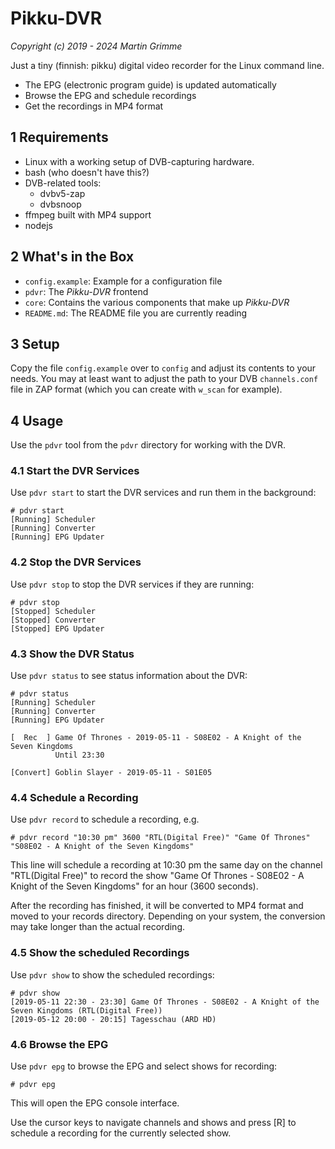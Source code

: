# Pikku-DVR

*Copyright (c) 2019 - 2024 Martin Grimme*

Just a tiny (finnish: pikku) digital video recorder for the Linux command line.

* The EPG (electronic program guide) is updated automatically
* Browse the EPG and schedule recordings
* Get the recordings in MP4 format

## 1 Requirements

* Linux with a working setup of DVB-capturing hardware.
* bash (who doesn't have this?)
* DVB-related tools:
  * dvbv5-zap
  * dvbsnoop
* ffmpeg built with MP4 support
* nodejs

## 2 What's in the Box

* `config.example`: Example for a configuration file
* `pdvr`: The *Pikku-DVR* frontend
* `core`: Contains the various components that make up *Pikku-DVR*
* `README.md`: The README file you are currently reading

## 3 Setup

Copy the file `config.example` over to `config` and adjust its contents
to your needs. You may at least want to adjust the
path to your DVB `channels.conf` file in ZAP format (which you can create with `w_scan` for example).

## 4 Usage

Use the `pdvr` tool from the `pdvr` directory for working with the DVR.

### 4.1 Start the DVR Services

Use `pdvr start` to start the DVR services and run them in the background:

    # pdvr start
    [Running] Scheduler
    [Running] Converter
    [Running] EPG Updater

### 4.2 Stop the DVR Services

Use `pdvr stop` to stop the DVR services if they are running:

    # pdvr stop
    [Stopped] Scheduler
    [Stopped] Converter
    [Stopped] EPG Updater

### 4.3 Show the DVR Status

Use `pdvr status` to see status information about the DVR:

    # pdvr status
    [Running] Scheduler
    [Running] Converter
    [Running] EPG Updater
    
    [  Rec  ] Game Of Thrones - 2019-05-11 - S08E02 - A Knight of the Seven Kingdoms
              Until 23:30

    [Convert] Goblin Slayer - 2019-05-11 - S01E05

### 4.4 Schedule a Recording

Use `pdvr record` to schedule a recording, e.g.

    # pdvr record "10:30 pm" 3600 "RTL(Digital Free)" "Game Of Thrones" "S08E02 - A Knight of the Seven Kingdoms"

This line will schedule a recording at 10:30 pm the same day on the channel "RTL(Digital Free)"
to record the show "Game Of Thrones - S08E02 - A Knight of the Seven Kingdoms" for an hour (3600 seconds).

After the recording has finished, it will be converted to MP4 format and moved to your
records directory. Depending on your system, the conversion may take longer than the actual
recording.

### 4.5 Show the scheduled Recordings

Use `pdvr show` to show the scheduled recordings:

    # pdvr show
    [2019-05-11 22:30 - 23:30] Game Of Thrones - S08E02 - A Knight of the Seven Kingdoms (RTL(Digital Free))
    [2019-05-12 20:00 - 20:15] Tagesschau (ARD HD)

### 4.6 Browse the EPG

Use `pdvr epg` to browse the EPG and select shows for recording:

    # pdvr epg

This will open the EPG console interface.

Use the cursor keys to navigate channels and shows and press [R] to schedule a recording for the currently selected show.

